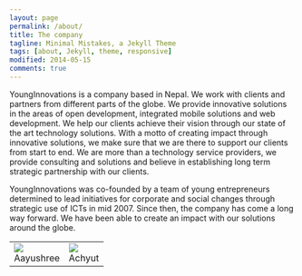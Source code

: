 ```yaml
---
layout: page
permalink: /about/
title: The company
tagline: Minimal Mistakes, a Jekyll Theme
tags: [about, Jekyll, theme, responsive]
modified: 2014-05-15
comments: true
---
```


YoungInnovations is a company based in Nepal. We work with clients and partners from different parts of the globe. We provide innovative solutions in the areas of open development, integrated mobile solutions and web development. We help our clients achieve their vision through our state of the art technology solutions. With a motto of creating impact through innovative solutions, we make sure that we are there to support our clients from start to end. We are more than a technology service providers, we provide consulting and solutions and believe in establishing long term strategic partnership with our clients. 

YoungInnovations was co-founded by a team of young entrepreneurs determined to lead initiatives for corporate and social changes through strategic use of ICTs in mid 2007. Since then, the company has come a long way forward. We have been able to create an impact with our solutions around the globe. 

<table border="0">
<tr><td>
<img src="{{ site.url }}/images/staff/Aayushree.jpg" />
<br>Aayushree
</td><td>
<img src="{{ site.url }}/images/staff/Achyut.jpg" />
<br>Achyut
</td></tr>
</table>
